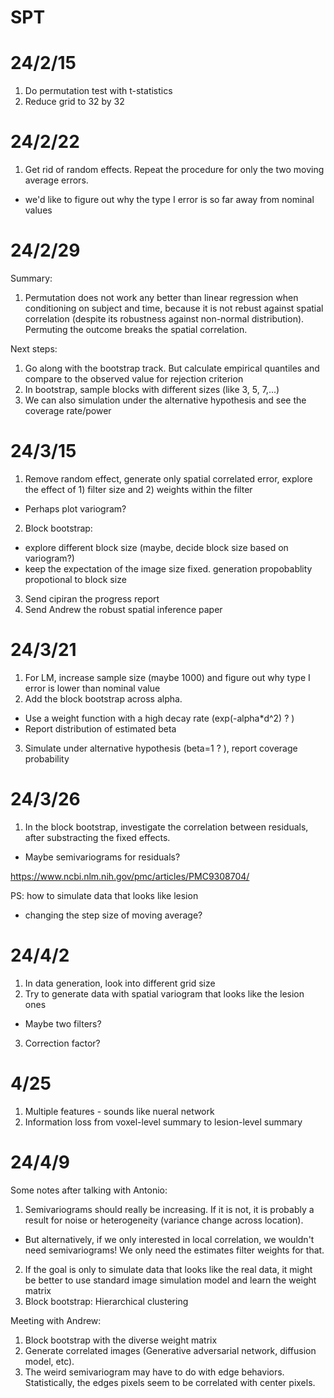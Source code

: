 # SPT

# 24/2/15
1. Do permutation test with t-statistics
2. Reduce grid to 32 by 32

# 24/2/22
1. Get rid of random effects. Repeat the procedure for only the two moving average errors.
- we'd like to figure out why the type I error is so far away from nominal values

# 24/2/29
Summary:
1. Permutation does not work any better than linear regression when conditioning on subject and time, because it is not rebust against spatial correlation (despite its robustness against non-normal distribution). Permuting the outcome breaks the spatial correlation.

Next steps:
1. Go along with the bootstrap track. But calculate empirical quantiles and compare to the observed value for rejection criterion
2. In bootstrap, sample blocks with different sizes (like 3, 5, 7,...)
3. We can also simulation under the alternative hypothesis and see the coverage rate/power

# 24/3/15
1. Remove random effect, generate only spatial correlated error, explore the effect of 1) filter size and 2) weights within the filter
- Perhaps plot variogram? 
2. Block bootstrap:
- explore different block size (maybe, decide block size based on variogram?)
- keep the expectation of the image size fixed. generation propobablity propotional to block size
3. Send cipiran the progress report
4. Send Andrew the robust spatial inference paper

# 24/3/21
1. For LM, increase sample size (maybe 1000) and figure out why type I error is lower than nominal value
2. Add the block bootstrap across alpha. 
- Use a weight function with a high decay rate (exp(-alpha*d^2) ? )
- Report distribution of estimated beta
3. Simulate under alternative hypothesis (beta=1 ? ), report coverage probability

# 24/3/26
1. In the block bootstrap, investigate the correlation between residuals, after substracting the fixed effects.
- Maybe semivariograms for residuals? 

https://www.ncbi.nlm.nih.gov/pmc/articles/PMC9308704/

PS: how to simulate data that looks like lesion
- changing the step size of moving average? 

# 24/4/2
1. In data generation, look into different grid size
2. Try to generate data with spatial variogram that looks like the lesion ones
- Maybe two filters?
3. Correction factor? 


# 4/25
1. Multiple features - sounds like nueral network
2. Information loss from voxel-level summary to lesion-level summary

# 24/4/9
Some notes after talking with Antonio: 

1. Semivariograms should really be increasing. If it is not, it is probably a result for noise or heterogeneity (variance change across location).
- But alternatively, if we only interested in local correlation, we wouldn't need semivariograms! We only need the estimates filter weights for that. 
2. If the goal is only to simulate data that looks like the real data, it might be better to use standard image simulation model and learn the weight matrix
2. Block bootstrap: Hierarchical clustering


Meeting with Andrew:

1. Block bootstrap with the diverse weight matrix
2. Generate correlated images (Generative adversarial network, diffusion model, etc). 
3. The weird semivariogram may have to do with edge behaviors. Statistically, the edges pixels seem to be correlated with center pixels. 

